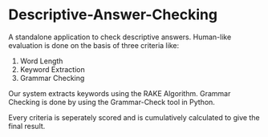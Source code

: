 # Descriptive-Answer-Checking

A standalone application to check descriptive answers. Human-like evaluation is done on the basis of three criteria like:
1. Word Length
2. Keyword Extraction
3. Grammar Checking

Our system extracts keywords using the RAKE Algorithm.
Grammar Checking is done by using the Grammar-Check tool in Python.

Every criteria is seperately scored and is cumulatively calculated to give the final result. 
